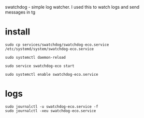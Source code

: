 swatchdog - simple log watcher.
I used this to watch logs and send messages in tg

# install
```shell
sudo cp services/swatchdog/swatchdog-eco.service /etc/systemd/system/swatchdog-eco.service

sudo systemctl daemon-reload

sudo service swatchdog-eco start

sudo systemctl enable swatchdog-eco.service
```

# logs
```shell
sudo journalctl -u swatchdog-eco.service -f
sudo journalctl -xeu swatchdog-eco.service
```

